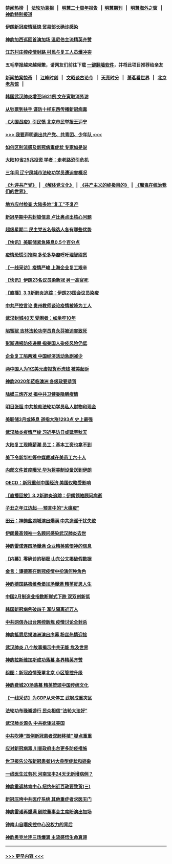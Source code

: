 #### [禁闻热榜](热点新闻.md?=0)  &nbsp;&nbsp;|&nbsp;&nbsp; [法轮功真相](https://github.com/gfw-breaker/truth/blob/master/README.md?=0) &nbsp;&nbsp;|&nbsp;&nbsp; [明慧二十周年报告](https://github.com/gfw-breaker/mh-reports/blob/master/README.md?=0) &nbsp;&nbsp;|&nbsp;&nbsp;[明慧期刊](https://github.com/gfw-breaker/mh-qikan) &nbsp;&nbsp;|&nbsp;&nbsp; [明慧海外之窗](https://github.com/gfw-breaker/mh-news/blob/master/README.md?=0) &nbsp;&nbsp;|&nbsp;&nbsp; [神韵特别报道](https://github.com/gfw-breaker/mh-news/blob/master/shenyun.md?=0)
#### [伊朗新冠疫情延烧 贸易部长确诊感染](../pages/nf4514/n11914152.md?t=03042032) 
#### [神韵加西巡回首演加场 温尼伯主流精英齐赞](../pages/nf4514/n11914222.md?t=03042032) 
#### [江苏村庄控疫情封路 村民与复工人员爆冲突](../pages/nf4514/n11913885.md?t=03042032) 
#### 五毛举报越来越频繁，请网友们前往下载 [一键翻墙软件](https://github.com/gfw-breaker/ssr-accounts)，并将此项目推荐给亲友
#### [新闻拍案惊奇](https://github.com/gfw-breaker/banned-news/blob/master/pages/link4.md) &nbsp;&nbsp;|&nbsp;&nbsp; [江峰时刻](https://github.com/gfw-breaker/banned-news/blob/master/pages/link4.md) &nbsp;&nbsp;|&nbsp;&nbsp; [文昭谈古论今](https://github.com/gfw-breaker/banned-news/blob/master/pages/link4.md) &nbsp;&nbsp;|&nbsp;&nbsp; [天亮时分](https://github.com/gfw-breaker/banned-news/blob/master/pages/link4.md) &nbsp;&nbsp;|&nbsp;&nbsp; [萧茗看世界](https://github.com/gfw-breaker/banned-news/blob/master/pages/link4.md) &nbsp;&nbsp;|&nbsp;&nbsp; [北京老茶馆](https://github.com/gfw-breaker/banned-news/blob/master/pages/link4.md) &nbsp;&nbsp;|&nbsp;&nbsp; 
#### [韩国武汉肺炎增至5621例 文在寅取消外访](../pages/nf4514/n11913777.md?t=03042032) 
#### [从钞票到扶手 谨防十样东西传播新冠病毒](../pages/nf4514/n11913125.md?t=03042032) 
#### [《大国战疫》引民愤 北京市民举报王沪宁](../pages/nf4514/n11913352.md?t=03042032) 
#### [>>> 我要声明退出共产党、共青团、少年队 <<<](https://github.com/begood0513/goodnews/blob/master/quit/letter.md) 
#### [如何区别流感及新冠病毒症状 专家如是说](../pages/nf4514/n11913170.md?t=03042032) 
#### [大陆10省25兆投资 学者：走老路恐引危机](../pages/nf4514/n11912861.md?t=03042032) 
#### [三年间 辽宁凤城市法轮功学员遭迫害概况](../pages/nf4514/n11907497.md?t=03042032) 
#### [《九评共产党》](https://github.com/begood0513/9ping.md/blob/master/README.md) &nbsp;|&nbsp; [《解体党文化》](../../../../jtdwh.md/blob/master/README.md)  &nbsp;|&nbsp; [《共产主义的终极目的》](../../../../gczydzjmd.md/blob/master/README.md) &nbsp;|&nbsp; [《魔鬼在统治我们的世界》](../../../../mgztzwmdsj.md/blob/master/README.md) 
#### [地方应付检查 大陆多地“复工”不复产](../pages/nf4514/n11912479.md?t=03042032) 
#### [新冠早期中共封锁信息 卢比奥点出核心问题](../pages/nf4514/n11912630.md?t=03042032) 
#### [超级星期二 民主党五名候选人各有哪些优势](../pages/nf4514/n11912510.md?t=03042032) 
#### [【快讯】美联储紧急降息0.5个百分点](../pages/nf4514/n11912406.md?t=03042032) 
#### [疫情恐慌引抢购 多伦多华裔呼吁理智囤货](../pages/nf4514/n11910393.md?t=03042032) 
#### [【一线采访】疫情严峻 上海企业复工艰辛](../pages/nf4514/n11912239.md?t=03042032) 
#### [【快讯】伊朗23名议员染新冠 另一高官死](../pages/nf4514/n11912252.md?t=03042032) 
#### [【直播】3.3新肺炎追踪：伊朗23国会议员染疫](../pages/nf4514/n11912059.md?t=03042032) 
#### [中共严控言论 贵州教师谈论疫情被降为工人](../pages/nf4514/n11911428.md?t=03042032) 
#### [武汉封城40天 受困者：如坐牢10年](../pages/nf4514/n11911305.md?t=03042032) 
#### [陷冤狱 吉林法轮功学员肖永芬被迫害致死](../pages/nf4514/n11909946.md?t=03042032) 
#### [彭斯通报防疫进展 指美国人染疫风险仍低](../pages/nf4514/n11910872.md?t=03042032) 
#### [企业复工陷两难 中国经济活动急剧减少](../pages/nf4514/n11910412.md?t=03042032) 
#### [两中国人为1亿美元虚拟货币洗钱 被美起诉](../pages/nf4514/n11910880.md?t=03042032) 
#### [神韵2020年莅临澳洲 各级政要恭贺](../pages/nf4514/n11901884.md?t=03042032) 
#### [陆媒三炮齐发 揭中共卫健委隐瞒疫情](../pages/nf4514/n11909414.md?t=03042032) 
#### [明目张胆 中共抢劫法轮功学员私人财物和现金](../pages/nf4514/n11910262.md?t=03042032) 
#### [美联储3月或降息 道指大涨1293点 史上最强](../pages/nf4514/n11910630.md?t=03042032) 
#### [武汉肺炎疫情严峻 习近平访日或延至秋天](../pages/nf4514/n11910570.md?t=03042032) 
#### [大陆复工现降薪潮 员工：基本工资也拿不到](../pages/nf4514/n11910316.md?t=03042032) 
#### [美下令新华社等中媒裁减在美员工六十人](../pages/nf4514/n11910256.md?t=03042032) 
#### [内部文件首度曝光 华为将美制设备送到伊朗](../pages/nf4514/n11910211.md?t=03042032) 
#### [OECD：新冠重创中国经济 美国仅略受影响](../pages/nf4514/n11910023.md?t=03042032) 
#### [【直播回放】3.2新肺炎追踪：伊朗领袖顾问病逝](../pages/nf4514/n11909676.md?t=03042032) 
#### [子丑之年江边起──预言中的“大瘟疫”](../pages/nf4514/n11908043.md?t=03042032) 
#### [田云：神韵盐湖城演出爆满 中共造谣干扰失败](../pages/nf4514/n11908418.md?t=03042032) 
#### [伊朗最高领袖一名顾问感染武汉肺炎去世](../pages/nf4514/n11909593.md?t=03042032) 
#### [神韵雷诺连四场爆满 企业精英感悟神的信息](../pages/nf4514/n11909556.md?t=03042032) 
#### [【内幕】零确诊的秘密 山东公文揭破假数据](../pages/nf4514/n11903914.md?t=03042032) 
#### [金言：谭德塞在新冠疫情中扮演何种角色](../pages/nf4514/n11907849.md?t=03042032) 
#### [神韵德国路德维希堡加场爆满 精英反思人生](../pages/nf4514/n11909124.md?t=03042032) 
#### [中国2月制造业指数断崖式下跌 双双创新低](../pages/nf4514/n11909490.md?t=03042032) 
#### [韩国新冠病例破四千 军队隔离近万人](../pages/nf4514/n11909279.md?t=03042032) 
#### [中共网信办出台网控新规 疫情讨论全封杀](../pages/nf4514/n11908545.md?t=03042032) 
#### [神韵抵悉尼揭澳洲演出序幕 粉丝热情迎接](../pages/nf4514/n11907894.md?t=03042032) 
#### [武汉肺炎 八个故事揭示中共无能 危及世界](../pages/nf4514/n11888055.md?t=03042032) 
#### [神韵拉斯维加斯成功落幕 各界精英齐赞](../pages/nf4514/n11908773.md?t=03042032) 
#### [组图：新冠疫情笼罩北京 小区管控升级](../pages/nf4514/n11905532.md?t=03042032) 
#### [神韵费城20场落幕 精英赞颂中国传统文化](../pages/nf4514/n11908666.md?t=03042032) 
#### [【一线采访】为GDP从未停工 武钢成重灾区](../pages/nf4514/n11907787.md?t=03042032) 
#### [法轮功布碌崙游行 民众相信“法轮大法好”](../pages/nf4514/n11907645.md?t=03042032) 
#### [武汉肺炎源头 中共欲诿过美国](../pages/nf4514/n11907665.md?t=03042032) 
#### [中共吹捧“首例新冠患者双肺移植” 疑点重重](../pages/nf4514/n11907615.md?t=03042032) 
#### [应对新冠病毒 川普政府出台更多防疫措施](../pages/nf4514/n11907354.md?t=03042032) 
#### [世卫报告公布新冠患者14大典型症状和迹象](../pages/nf4514/n11907472.md?t=03042032) 
#### [一线医生过劳死 河南宝丰24天无新增病例？](../pages/nf4514/n11907430.md?t=03042032) 
#### [神韵重返林肯中心 纽约州近百政要致贺(三)](../pages/nf4514/n11904356.md?t=03042032) 
#### [新冠压垮中共医疗系统 其他重症者求医无门](../pages/nf4514/n11905283.md?t=03042032) 
#### [神韵雷诺再爆满 剧院董事会主席盼演出加场](../pages/nf4514/n11907240.md?t=03042032) 
#### [钟南山自曝疾控中心没权力的背后](../pages/nf4514/n11903401.md?t=03042032) 
#### [神韵奥克兰连三场爆满 主流感悟生命真谛](../pages/nf4514/n11907236.md?t=03042032) 

----
#### [ >>> 更早内容 <<< ](../indexes/nf4514-earlier.md)
